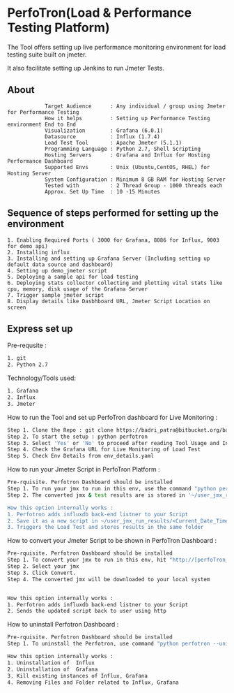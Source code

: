 # PerfoTron(Load & Performance Testing Platform)

The Tool offers setting up live performance monitoring environment for load testing suite built on jmeter.
 
It also facilitate setting up Jenkins to run Jmeter Tests.

## About

```            
            Target Audience      : Any individual / group using Jmeter for Performance Testing            
            How it helps         : Setting up Performance Testing environment End to End                                   
            Visualization        : Grafana (6.0.1)            
            Datasource           : Influx (1.7.4)            
            Load Test Tool       : Apache Jmeter (5.1.1)            
            Programming Language : Python 2.7, Shell Scripting            
            Hosting Servers      : Grafana and Influx for Hosting Performance Dashboard                                                                     
            Supported Envs       : Unix (Ubuntu,CentOS, RHEL) for Hosting Server                                   
            System Configuration : Minimum 8 GB RAM for Hosting Server            
            Tested with          : 2 Thread Group - 1000 threads each                        
            Approx. Set Up Time  : 10 -15 Minutes
```

## Sequence of steps performed for setting up the environment

``` 
1. Enabling Required Ports ( 3000 for Grafana, 8086 for Influx, 9003 for demo api)
2. Installing influx
3. Installing and setting up Grafana Server (Including setting up default data source and dashboard)
4. Setting up demo_jmeter script
5. Deploying a sample api for load testing
6. Deploying stats collector collecting and plotting vital stats like cpu, memory, disk usage of the Grafana Server
7. Trigger sample jmeter script
8. Display details like Dasbhboard URL, Jmeter Script Location on screen
```


## Express set up

Pre-requsite :

```bash
1. git
2. Python 2.7
```

Technology/Tools used:

```bash
1. Grafana
2. Influx
3. Jmeter
```

How to run  the Tool and set up PerfoTron dashboard for Live Monitoring :

```bash
Step 1. Clone the Repo : git clone https://badri_patra@bitbucket.org/badri_patra/perfotron.git
Step 2. To start the setup : python perfotron
Step 3. Select 'Yes' or 'No' to proceed after reading Tool Usage and Instllation details
Step 4. Check the Grafana URL for Live Monitoring of Load Test
Step 5. Check Env Details from env_details.yaml
```
How to run your Jmeter Script in PerfoTron Platform :

```bash
Pre-rquisite. Perfotron Dashboard should be installed
Step 1. To run your jmx to run in this env, use the command "python perfotron --jmx <Jmeter_TestPlan_Complete Path>"
Step 2. The converted jmx & test results are is stored in '~/user_jmx_run_results/<Current_Date_Time_Stamp_Folder>

How this option internally works :
1. Perfotron adds influxdb back-end listner to your Script
2. Save it as a new script in ~/user_jmx_run_results/<Current_Date_Time_Stamp_Folder> location
3. Triggers the Load Test and stores results in the same folder
```

How to convert your Jmeter Script to be shown in PerfoTron Dashboard :

```bash
Pre-rquisite. Perfotron Dashboard should be installed
Step 1. To convert your jmx to run in this env, hit "http://[perfoTron_server_ip]/convert_jmx"
Step 2. Select your jmx
Step 3. Click Convert.
Step 4. The converted jmx will be downloaded to your local system


How this option internally works :
1. Perfotron adds influxdb back-end listner to your Script
2. Sends the updated script back to user using http
```


How to uninstall Perfotron Dashboard :

```bash
Pre-rquisite. Perfotron Dashboard should be installed
Step 1. To uninstall the Perfotron, use command "python perfotron --uninstall"

How this option internally works :
1. Uninstallation of  Influx
2. Uninstallation of  Grafana
3. Kill existing instances of Influx, Grafana
4. Removing Files and Folder related to Influx, Grafana 
```